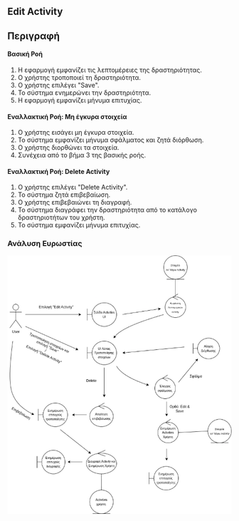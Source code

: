 ## Edit Activity

## Περιγραφή

#### Βασική Ροή

1. Η εφαρμογή εμφανίζει τις λεπτομέρειες της δραστηριότητας.
2. Ο χρήστης τροποποιεί τη δραστηριότητα.
3. Ο χρήστης επιλέγει "Save".
4. Το σύστημα ενημερώνει την δραστηριότητα.
5. Η εφαρμογή εμφανίζει μήνυμα επιτυχίας.

#### Εναλλακτική Ροή: Μη έγκυρα στοιχεία

1. Ο χρήστης εισάγει μη έγκυρα στοιχεία.
2. Το σύστημα εμφανίζει μήνυμα σφάλματος και ζητά διόρθωση.
3. Ο χρήστης διορθώνει τα στοιχεία.
4. Συνέχεια από το βήμα 3 της βασικής ροής.

#### Εναλλακτική Ροή: Delete Activity

1. Ο χρήστης επιλέγει "Delete Activity".
2. Το σύστημα ζητά επιβεβαίωση.
3. Ο χρήστης επιβεβαιώνει τη διαγραφή.
4. Το σύστημα διαγράφει την δραστηριότητα από το κατάλογο δραστηριοτήτων του χρήστη.
5. Το σύστημα εμφανίζει μήνυμα επιτυχίας.

### Ανάλυση Ευρωστίας

![image](./edit-activity-robustness.drawio.png)
